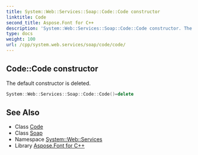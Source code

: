 ```yaml
---
title: System::Web::Services::Soap::Code::Code constructor
linktitle: Code
second_title: Aspose.Font for C++
description: 'System::Web::Services::Soap::Code::Code constructor. The default constructor is deleted in C++.'
type: docs
weight: 100
url: /cpp/system.web.services/soap/code/code/
---
```

## Code::Code constructor


The default constructor is deleted.

```cpp
System::Web::Services::Soap::Code::Code()=delete
```

## See Also

* Class [Code](../)
* Class [Soap](../../)
* Namespace [System::Web::Services](../../../)
* Library [Aspose.Font for C++](../../../../)
